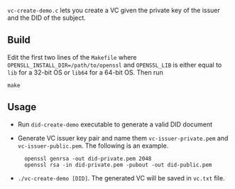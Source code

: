 `vc-create-demo.c` lets you create a VC given the private key of the issuer and the DID of the subject.

## Build

Edit the first two lines of the `Makefile` where `OPENSLL_INSTALL_DIR=/path/to/openssl` and `OPENSSL_LIB` is either equal to `lib` for a 32-bit OS or `lib64` for a 64-bit OS. Then run

    make

## Usage

- Run `did-create-demo` executable to generate a valid DID document
- Generate VC issuer key pair and name them `vc-issuer-private.pem` and `vc-issuer-public.pem`. The following is an example.
    
        openssl genrsa -out did-private.pem 2048
        openssl rsa -in did-private.pem -pubout -out did-public.pem

- `./vc-create-demo [DID]`. The generated VC will be saved in `vc.txt` file. 